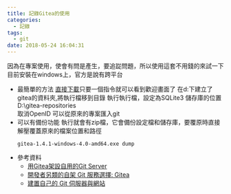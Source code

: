```yaml
---
title: 記錄Gitea的使用
categories:
  - 記錄
tags:
  - git
date: 2018-05-24 16:04:31
---
```


因為在專案使用，使會有問是產生，要追踨問題，所以使用這套不用錢的來試一下
目前安裝在windows上，官方是說有跨平台
* 最簡單的方法
  [直接下載](https://dl.gitea.io/gitea/)只要一個指令就可以看到歡迎畫面了
  在d:下建立了gitea的資料夾,將執行檔移到目錄
  執行執行檔，設定為SQLite3
  儲存庫的位置 D:\gitea-repositories  
  取消OpenID
  可以從原來的專案匯入git
* 可以有備份功能
  執行就會有zip檔，它會備份設定檔和儲存庫，要覆原時直接解壓覆蓋原來的檔案位置和路徑
  ```
  gitea-1.4.1-windows-4.0-amd64.exe dump
  ```
* 參考資料
  * [用Gitea架設自用的Git Server](http://jdev.tw/blog/5089/windows-git-server-gitea)
  * [開發者另類的自架 Git 服務選擇: Gitea](https://blog.wu-boy.com/2017/01/new-git-code-hosting-option-gitea/)
  * [建置自己的 Git 伺服器與網站](https://yami.io/gitea/)